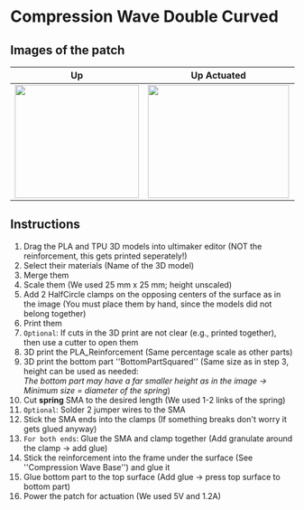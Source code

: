 # Compression Wave Double Curved
## Images of the patch

Up            |  Up Actuated |   Front | Front Actuated
:-------------------------:|:-------------------------:|:-------------------------:|:-------------------------:
<img src="https://user-images.githubusercontent.com/82590951/193462760-fef91cf1-ae59-46fc-a4db-0663ab908541.png" width="220" height="200" />|<img src="https://user-images.githubusercontent.com/82590951/193462766-b91e558d-7971-4916-891f-ed3d140f4592.png" width="250" height="200" />|<img src="https://user-images.githubusercontent.com/82590951/193462769-9d1cad17-0ada-4d55-8008-de1d0da85aea.png" width="250" height="200" />|<img src="https://user-images.githubusercontent.com/82590951/193462776-d237b381-cc35-4e63-9afa-808cf0a4feb4.png" width="250" height="200" />

## Instructions
1. Drag the PLA and TPU 3D models into ultimaker editor (NOT the reinforcement, this gets printed seperately!)
2. Select their materials (Name of the 3D model)
3. Merge them
4. Scale them (We used 25 mm x 25 mm; height unscaled)
5. Add 2 HalfCircle clamps on the opposing centers of the surface as in the image (You must place them by hand, since the models did not belong together)
6. Print them 
7. `Optional`: If cuts in the 3D print are not clear (e.g., printed together), then use a cutter to open them
8. 3D print the PLA_Reinforcement (Same percentage scale as other parts)
9. 3D print the bottom part ''BottomPartSquared'' (Same size as in step 3, height can be used as needed:  
 *The bottom part may have a far smaller height as in the image &#8594; Minimum size = diameter of the spring*)
9. Cut **spring** SMA to the desired length (We used 1-2 links of the spring)
10. `Optional`: Solder 2 jumper wires to the SMA
11. Stick the SMA ends into the clamps (If something breaks don't worry it gets glued anyway)
12. `For both ends`: Glue the SMA and clamp together (Add granulate around the clamp &#8594; add glue)
13. Stick the reinforcement into the frame under the surface (See ''Compression Wave Base'') and glue it
14. Glue bottom part to the top surface (Add glue → press top surface to bottom part)
15. Power the patch for actuation (We used 5V and 1.2A)
